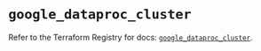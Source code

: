 # `google_dataproc_cluster`

Refer to the Terraform Registry for docs: [`google_dataproc_cluster`](https://registry.terraform.io/providers/hashicorp/google/6.34.0/docs/resources/dataproc_cluster).
